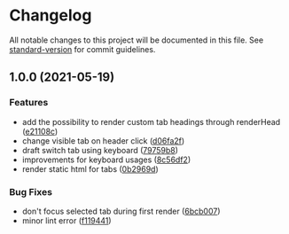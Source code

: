 # Changelog

All notable changes to this project will be documented in this file. See [standard-version](https://github.com/conventional-changelog/standard-version) for commit guidelines.

## 1.0.0 (2021-05-19)


### Features

* add the possibility to render custom tab headings through renderHead ([e21108c](https://github.com/brunoscopelliti/react-tabs/commits/e21108c1e72bc5b40a83992a9ff6cd33f8b0d69f))
* change visible tab on header click ([d06fa2f](https://github.com/brunoscopelliti/react-tabs/commits/d06fa2fdb2d803ed475296935cf256e6ea65abfe))
* draft switch tab using keyboard ([79759b8](https://github.com/brunoscopelliti/react-tabs/commits/79759b8d16e437747f88d1edb6c7bff678e6eb6a))
* improvements for keyboard usages ([8c56df2](https://github.com/brunoscopelliti/react-tabs/commits/8c56df2b97e5e5e12c6fe70f2548c3dcfc0818bb))
* render static html for tabs ([0b2969d](https://github.com/brunoscopelliti/react-tabs/commits/0b2969da1fd14daa7ec307cab8c377fc423cf84f))


### Bug Fixes

* don't focus selected tab during first render ([6bcb007](https://github.com/brunoscopelliti/react-tabs/commits/6bcb00799703217b6f346d5337349e670d368e44))
* minor lint error ([f119441](https://github.com/brunoscopelliti/react-tabs/commits/f119441d1c3524a4fc382143fba16e9d77e107aa))
